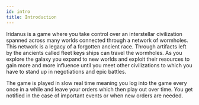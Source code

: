 ```yaml
---
id: intro
title: Introduction
---
```


Iridanus is a game where you take control over an interstellar civilization spanned across many worlds connected through a network of wormholes. This network is a legacy of a forgotten ancient race. Through artifacts left by the ancients called fleet keys ships can travel the wormholes. As you explore the galaxy you expand to new worlds and exploit their resources to gain more and more influence until you meet other civilizations to which you have to stand up in negotiations and epic battles.

The game is played in slow real time meaning you log into the game every once in a while and leave your orders which then play out over time. You get notified in the case of important events or when new orders are needed. 
